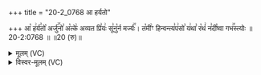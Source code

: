 +++
title = "20-2_0768 आ हर्यतो"

+++
आ꣡ ह꣢र्य꣣तो꣡ अर्जु꣢꣯नो꣣ अ꣡त्के꣢ अव्यत प्रि꣣यः꣢ सू꣣नु꣡र्न मर्ज्यः꣢꣯। त꣡मी꣢ꣳ हिन्वन्त्य꣣प꣢सो꣣ य꣢था꣣ र꣡थं꣢ न꣣दी꣡ष्वा गभ꣢꣯स्त्योः ॥ 20-2:0768 ॥ ॥20 (रु)॥

<details><summary>मूलम् (VC)</summary>

आ꣡ ह꣢र्य꣣तो꣡ अर्जु꣢꣯नो꣣ अ꣡त्के꣢ अव्यत प्रि꣣यः꣢ सू꣣नु꣡र्न मर्ज्यः꣢꣯ । त꣡मी꣢ꣳ हिन्वन्त्य꣣प꣢सो꣣ य꣢था꣣ र꣡थं꣢ न꣣दी꣡ष्वा गभ꣢꣯स्त्योः ॥७६८॥
</details>

<details><summary>विस्वर-मूलम् (VC)</summary>

आ हर्यतो अर्जुनो अत्के अव्यत प्रियः सूनुर्न मर्ज्यः । तमीꣳ हिन्वन्त्यपसो यथा रथं नदीष्वा गभस्त्योः ॥७६८॥
</details>